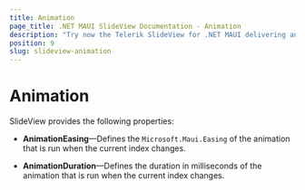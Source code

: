 ```yaml
---
title: Animation
page_title: .NET MAUI SlideView Documentation - Animation
description: "Try now the Telerik SlideView for .NET MAUI delivering an animation when slididng throught different views"
position: 9
slug: slideview-animation
---
```


# Animation

SlideView provides the following properties:

* **AnimationEasing**&mdash;Defines the `Microsoft.Maui.Easing` of the animation that is run when the current index changes.

* **AnimationDuration**&mdash;Defines the duration in milliseconds of the animation that is run when the current index changes.
